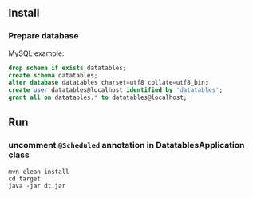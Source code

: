 ## Install

### Prepare database

MySQL example:

```sql
drop schema if exists datatables;
create schema datatables;
alter database datatables charset=utf8 collate=utf8_bin; 
create user datatables@localhost identified by 'datatables';
grant all on datatables.* to datatables@localhost;
```

## Run

### uncomment ```@Scheduled``` annotation in DatatablesApplication class
```mvn
mvn clean install
cd target
java -jar dt.jar
```
